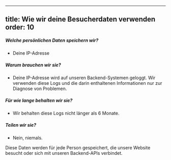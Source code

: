 ***

title: Wie wir deine Besucherdaten verwenden
order: 10
---------

##### Welche persönlichen Daten speichern wir?

*   Deine IP-Adresse

##### Warum brauchen wir sie?

*   Deine IP-Adresse wird auf unseren Backend-Systemen geloggt. Wir verwenden diese Logs und die darin enthaltenen Informationen nur zur Diagnose von Problemen.

##### Für wie lange behalten wir sie?

*   Wir behalten diese Logs nicht länger als 6 Monate.

##### Teilen wir sie?

*   Nein, niemals.

<Note>
Diese Daten werden für jede Person gespeichert, die unsere Website besucht oder sich mit unseren Backend-APIs verbindet.
</Note>
